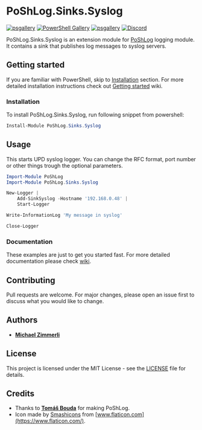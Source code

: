 # PoShLog.Sinks.Syslog

[![psgallery](https://img.shields.io/powershellgallery/v/poshlog.sinks.syslog.svg)](https://www.powershellgallery.com/packages/PoShLog.Sinks.Syslog) [![PowerShell Gallery](https://img.shields.io/powershellgallery/p/poshlog.sinks.eventLog?color=blue)](https://www.powershellgallery.com/packages/PoShLog.Sinks.Syslog) [![psgallery](https://img.shields.io/powershellgallery/dt/PoShLog.Sinks.Syslog.svg)](https://www.powershellgallery.com/packages/PoShLog.Sinks.Syslog) [![Discord](https://img.shields.io/discord/693754316305072199?color=orange&label=discord)](https://discord.gg/FVdVxuw)

PoShLog.Sinks.Syslog is an extension module for [PoShLog](https://github.com/PoShLog/PoShLog) logging module. It contains a sink that publishes log messages to syslog servers.

## Getting started

If you are familiar with PowerShell, skip to [Installation](#installation) section. For more detailed installation instructions check out [Getting started](https://github.com/PoShLog/PoShLog/wiki/Getting-started) wiki.

### Installation

To install PoShLog.Sinks.Syslog, run following snippet from powershell:

```ps1
Install-Module PoShLog.Sinks.Syslog
```

## Usage

This starts UPD syslog logger. You can change the RFC format, port number or other things trough the optional parameters.

```ps1
Import-Module PoShLog
Import-Module PoShLog.Sinks.Syslog

New-Logger |
	Add-SinkSyslog -Hostname '192.168.0.48' |
	Start-Logger

Write-InformationLog 'My message in syslog'

Close-Logger
```

### Documentation

These examples are just to get you started fast. For more detailed documentation please check [wiki](https://github.com/PoShLog/PoShLog/wiki).

## Contributing

Pull requests are welcome. For major changes, please open an issue first to discuss what you would like to change.

## Authors

* [**Michael Zimmerli**](https://github.com/gitbute)

## License

This project is licensed under the MIT License - see the [LICENSE](LICENSE) file for details.

## Credits

* Thanks to [**Tomáš Bouda**](http://tomasbouda.cz/) for making PoShLog.
* Icon made by [Smashicons](https://smashicons.com/) from [www.flaticon.com](https://www.flaticon.com/).
